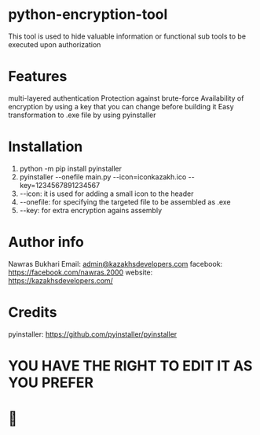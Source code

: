 # python-encryption-tool
This tool is used to hide valuable information or functional sub tools to be executed upon authorization
# Features
multi-layered authentication 
Protection against brute-force
Availability of encryption by using a key that you can change before building it
Easy transformation to .exe file by using pyinstaller
# Installation
1) python -m pip install pyinstaller                                       
2) pyinstaller --onefile main.py --icon=iconkazakh.ico --key=1234567891234567                     
3) --icon: it is used for adding a small icon to the header                   
4) --onefile: for specifying the targeted file to be assembled as .exe 
5) --key: for extra encryption agains assembly
# Author info
Nawras Bukhari
Email: admin@kazakhsdevelopers.com
facebook: https://facebook.com/nawras.2000
website: https://kazakhsdevelopers.com/
# Credits
pyinstaller: https://github.com/pyinstaller/pyinstaller
# YOU HAVE THE RIGHT TO EDIT IT AS YOU PREFER
# 🤍
